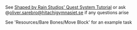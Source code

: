 See [Shaped by Rain Studios' Quest System Tutorial](https://www.youtube.com/watch?v=UyTJLDGcT64) or ask @oliver.sarebro@hitachigymnasiet.se if any questions arise

See 'Resources/Bare Bones/Move Block' for an example task